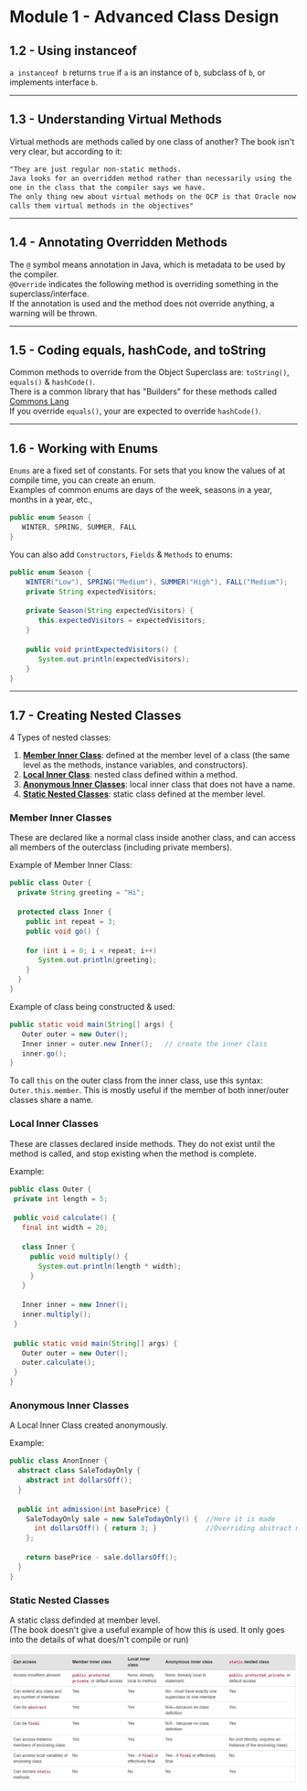 # Module 1 - Advanced Class Design

## 1.2 - Using instanceof

`a instanceof b` returns `true` if `a` is an instance of `b`, subclass of `b`, or implements interface `b`.

---

## 1.3 - Understanding Virtual Methods

Virtual methods are methods called by one class of another? The book isn't very clear, but according to it:

```
"They are just regular non-static methods.
Java looks for an overridden method rather than necessarily using the one in the class that the compiler says we have.
The only thing new about virtual methods on the OCP is that Oracle now calls them virtual methods in the objectives"
```

---

## 1.4 - Annotating Overridden Methods

The `@` symbol means annotation in Java, which is metadata to be used by the compiler.  
`@Override` indicates the following method is overriding something in the superclass/interface.  
If the annotation is used and the method does not override anything, a warning will be thrown.

---

## 1.5 - Coding equals, hashCode, and toString

Common methods to override from the Object Superclass are: `toString()`, `equals()` & `hashCode()`.  
There is a common library that has "Builders" for these methods called [Commons Lang](http://commons.apache.org/proper/commons-lang/)  
If you override `equals()`, your are expected to override `hashCode()`.

---

## 1.6 - Working with Enums

`Enums` are a fixed set of constants. For sets that you know the values of at compile time, you can create an enum.  
Examples of common enums are days of the week, seasons in a year, months in a year, etc.,

```Java
public enum Season {
   WINTER, SPRING, SUMMER, FALL
}
```

You can also add `Constructors`, `Fields` & `Methods` to enums:

```Java
public enum Season {
    WINTER("Low"), SPRING("Medium"), SUMMER("High"), FALL("Medium");
    private String expectedVisitors;

    private Season(String expectedVisitors) {
       this.expectedVisitors = expectedVisitors;
    }

    public void printExpectedVisitors() {
       System.out.println(expectedVisitors);
    }
}
```

---

## 1.7 - Creating Nested Classes

4 Types of nested classes:

1. <u>**Member Inner Class**</u>: defined at the member level of a class (the same level as the methods, instance variables, and constructors).
2. <u>**Local Inner Class**</u>: nested class defined within a method.
3. <u>**Anonymous Inner Classes**</u>: local inner class that does not have a name.
4. <u>**Static Nested Classes**</u>: static class defined at the member level.

### Member Inner Classes

These are declared like a normal class inside another class, and can access all members of the outerclass (including private members).

Example of Member Inner Class:

```Java
public class Outer {
  private String greeting = "Hi";

  protected class Inner {
    public int repeat = 3;
    public void go() {

    for (int i = 0; i < repeat; i++)
       System.out.println(greeting);
    }
  }
}
```

Example of class being constructed & used:

```java
public static void main(String[] args) {
   Outer outer = new Outer();
   Inner inner = outer.new Inner();   // create the inner class
   inner.go();
}
```

To call `this` on the outer class from the inner class, use this syntax: `Outer.this.member`. This is mostly useful if the member of both inner/outer classes share a name.

### Local Inner Classes

These are classes declared inside methods. They do not exist until the method is called, and stop existing when the method is complete.

Example:

```java
public class Outer {
 private int length = 5;

 public void calculate() {
   final int width = 20;

   class Inner {
     public void multiply() {
       System.out.println(length * width);
     }
   }

   Inner inner = new Inner();
   inner.multiply();
 }

 public static void main(String[] args) {
   Outer outer = new Outer();
   outer.calculate();
 }
}
```

### Anonymous Inner Classes

A Local Inner Class created anonymously.

Example:

```java
public class AnonInner {
  abstract class SaleTodayOnly {
    abstract int dollarsOff();
  }

  public int admission(int basePrice) {
    SaleTodayOnly sale = new SaleTodayOnly() {  //Here it is made
      int dollarsOff() { return 3; }            //Overriding abstract method
    };

    return basePrice - sale.dollarsOff();
  }
}
```

### Static Nested Classes

A static class definded at member level.  
(The book doesn't give a useful example of how this is used. It only goes into the details of what does/n't compile or run)

![1.1](./img/1.1.jpg)
